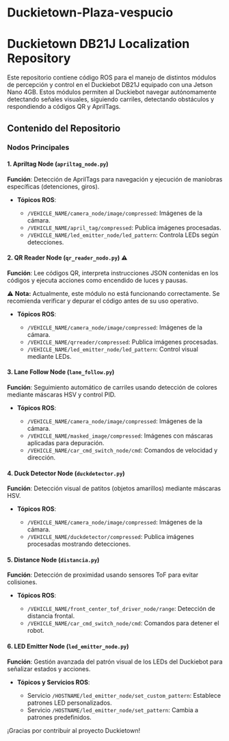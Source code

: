 # Duckietown-Plaza-vespucio
# Duckietown DB21J Localization Repository

Este repositorio contiene código ROS para el manejo de distintos módulos de percepción y control en el Duckiebot DB21J equipado con una Jetson Nano 4GB. Estos módulos permiten al Duckiebot navegar autónomamente detectando señales visuales, siguiendo carriles, detectando obstáculos y respondiendo a códigos QR y AprilTags.

## Contenido del Repositorio

### Nodos Principales

#### 1. **Apriltag Node** (`apriltag_node.py`)

**Función**: Detección de AprilTags para navegación y ejecución de maniobras específicas (detenciones, giros).

* **Tópicos ROS**:

  * `/VEHICLE_NAME/camera_node/image/compressed`: Imágenes de la cámara.
  * `/VEHICLE_NAME/april_tag/compressed`: Publica imágenes procesadas.
  * `/VEHICLE_NAME/led_emitter_node/led_pattern`: Controla LEDs según detecciones.

#### 2. **QR Reader Node** (`qr_reader_nodo.py`) ⚠️

**Función**: Lee códigos QR, interpreta instrucciones JSON contenidas en los códigos y ejecuta acciones como encendido de luces y pausas.

⚠️ **Nota:** Actualmente, este módulo no está funcionando correctamente. Se recomienda verificar y depurar el código antes de su uso operativo.

* **Tópicos ROS**:

  * `/VEHICLE_NAME/camera_node/image/compressed`: Imágenes de la cámara.
  * `/VEHICLE_NAME/qrreader/compressed`: Publica imágenes procesadas.
  * `/VEHICLE_NAME/led_emitter_node/led_pattern`: Control visual mediante LEDs.

#### 3. **Lane Follow Node** (`lane_follow.py`)

**Función**: Seguimiento automático de carriles usando detección de colores mediante máscaras HSV y control PID.

* **Tópicos ROS**:

  * `/VEHICLE_NAME/camera_node/image/compressed`: Imágenes de la cámara.
  * `/VEHICLE_NAME/masked_image/compressed`: Imágenes con máscaras aplicadas para depuración.
  * `/VEHICLE_NAME/car_cmd_switch_node/cmd`: Comandos de velocidad y dirección.

#### 4. **Duck Detector Node** (`duckdetector.py`)

**Función**: Detección visual de patitos (objetos amarillos) mediante máscaras HSV.

* **Tópicos ROS**:

  * `/VEHICLE_NAME/camera_node/image/compressed`: Imágenes de la cámara.
  * `/VEHICLE_NAME/duckdetector/compressed`: Publica imágenes procesadas mostrando detecciones.

#### 5. **Distance Node** (`distancia.py`)

**Función**: Detección de proximidad usando sensores ToF para evitar colisiones.

* **Tópicos ROS**:

  * `/VEHICLE_NAME/front_center_tof_driver_node/range`: Detección de distancia frontal.
  * `/VEHICLE_NAME/car_cmd_switch_node/cmd`: Comandos para detener el robot.

#### 6. **LED Emitter Node** (`led_emitter_node.py`)

**Función**: Gestión avanzada del patrón visual de los LEDs del Duckiebot para señalizar estados y acciones.

* **Tópicos y Servicios ROS**:

  * Servicio `/HOSTNAME/led_emitter_node/set_custom_pattern`: Establece patrones LED personalizados.
  * Servicio `/HOSTNAME/led_emitter_node/set_pattern`: Cambia a patrones predefinidos.


¡Gracias por contribuir al proyecto Duckietown!
